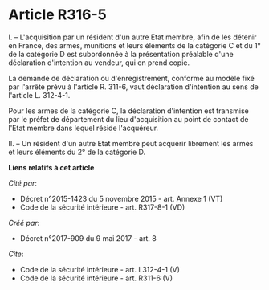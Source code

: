 # Article R316-5

I. – L'acquisition par un résident d'un autre Etat membre, afin de les détenir en France, des armes, munitions et leurs
éléments de la catégorie C et du 1° de la catégorie D est subordonnée à la présentation préalable d'une déclaration
d'intention au vendeur, qui en prend copie. 

La demande de déclaration ou d'enregistrement, conforme au modèle fixé par l'arrêté prévu à l'article R. 311-6, vaut
déclaration d'intention au sens de l'article L. 312-4-1. 

Pour les armes de la catégorie C, la déclaration d'intention est transmise par le préfet de département du lieu d'acquisition
au point de contact de l'Etat membre dans lequel réside l'acquéreur. 

II. – Un résident d'un autre Etat membre peut acquérir librement les armes et leurs éléments du 2° de la catégorie D.

**Liens relatifs à cet article**

_Cité par_:

  - Décret n°2015-1423 du 5 novembre 2015 - art. Annexe 1 (VT)
  - Code de la sécurité intérieure - art. R317-8-1 (VD)

_Créé par_:

  - Décret n°2017-909 du 9 mai 2017 - art. 8

_Cite_:

  - Code de la sécurité intérieure - art. L312-4-1 (V)
  - Code de la sécurité intérieure - art. R311-6 (V)
